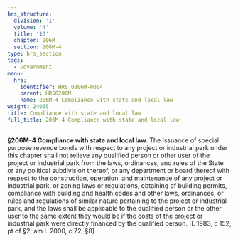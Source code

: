 ```yaml
---
hrs_structure:
  division: '1'
  volume: '4'
  title: '13'
  chapter: 206M
  section: 206M-4
type: hrs_section
tags:
  - Government
menu:
  hrs:
    identifier: HRS_0206M-0004
    parent: HRS0206M
    name: 206M-4 Compliance with state and local law
weight: 24035
title: Compliance with state and local law
full_title: 206M-4 Compliance with state and local law
---
```

**§206M-4 Compliance with state and local law.** The issuance of special purpose revenue bonds with respect to any project or industrial park under this chapter shall not relieve any qualified person or other user of the project or industrial park from the laws, ordinances, and rules of the State or any political subdivision thereof, or any department or board thereof with respect to the construction, operation, and maintenance of any project or industrial park, or zoning laws or regulations, obtaining of building permits, compliance with building and health codes and other laws, ordinances, or rules and regulations of similar nature pertaining to the project or industrial park, and the laws shall be applicable to the qualified person or the other user to the same extent they would be if the costs of the project or industrial park were directly financed by the qualified person. [L 1983, c 152, pt of §2; am L 2000, c 72, §8]